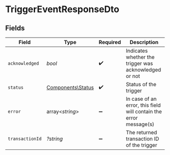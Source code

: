 # TriggerEventResponseDto


## Fields

| Field                                                             | Type                                                              | Required                                                          | Description                                                       |
| ----------------------------------------------------------------- | ----------------------------------------------------------------- | ----------------------------------------------------------------- | ----------------------------------------------------------------- |
| `acknowledged`                                                    | *bool*                                                            | :heavy_check_mark:                                                | Indicates whether the trigger was acknowledged or not             |
| `status`                                                          | [Components\Status](../../Models/Components/Status.md)            | :heavy_check_mark:                                                | Status of the trigger                                             |
| `error`                                                           | array<*string*>                                                   | :heavy_minus_sign:                                                | In case of an error, this field will contain the error message(s) |
| `transactionId`                                                   | *?string*                                                         | :heavy_minus_sign:                                                | The returned transaction ID of the trigger                        |